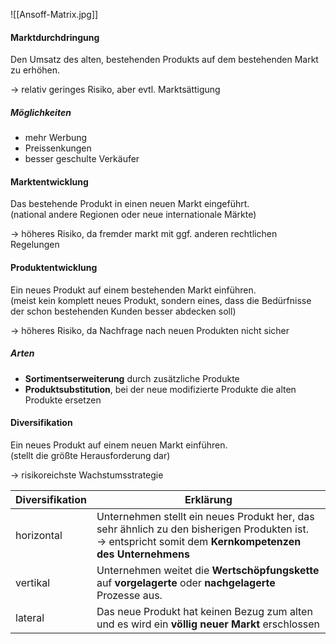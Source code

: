 ![[Ansoff-Matrix.jpg]]

#### Marktdurchdringung

Den Umsatz des alten, bestehenden Produkts auf dem bestehenden Markt zu erhöhen.

&rarr; relativ geringes Risiko, aber evtl. Marktsättigung

##### Möglichkeiten

- mehr Werbung 
- Preissenkungen
- besser geschulte Verkäufer


#### Marktentwicklung

Das bestehende Produkt in einen neuen Markt eingeführt. \
(national andere Regionen oder neue internationale Märkte)

&rarr; höheres Risiko, da fremder markt mit ggf. anderen rechtlichen Regelungen

#### Produktentwicklung

Ein neues Produkt auf einem bestehenden Markt einführen. \
(meist kein komplett neues Produkt, sondern eines, dass die Bedürfnisse der schon bestehenden Kunden besser abdecken soll)

&rarr; höheres Risiko, da Nachfrage nach neuen Produkten nicht sicher

##### Arten

- **Sortimentserweiterung** durch zusätzliche Produkte
- **Produktsubstitution**, bei der neue modifizierte Produkte die alten Produkte ersetzen

#### Diversifikation

Ein neues Produkt auf einem neuen Markt einführen. \
(stellt die größte Herausforderung dar)

&rarr; risikoreichste Wachstumsstrategie


|  Diversifikation   |   Erklärung  |
| --- | --- |
| horizontal    |   Unternehmen stellt ein neues Produkt her, das sehr ähnlich zu den bisherigen Produkten ist. <br> &rarr; entspricht somit dem **Kernkompetenzen des Unternehmens**  |
| vertikal  | Unternehmen weitet die **Wertschöpfungskette** auf **vorgelagerte** oder **nachgelagerte** Prozesse aus. |
| lateral | Das neue Produkt hat keinen Bezug zum alten und es wird ein **völlig neuer Markt** erschlossen |